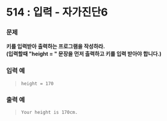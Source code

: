 # 514 : 입력 - 자가진단6

### 문제
**키를 입력받아 출력하는 프로그램을 작성하라.  
(입력할때 "height = " 문장을 먼저 출력하고 키를 입력 받아야 합니다.)**

### 입력 예
>     height = 170

### 출력 예
>     Your height is 170cm.
